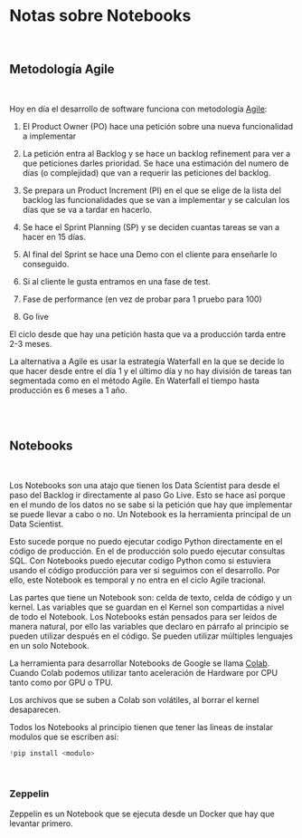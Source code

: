 # Notas sobre Notebooks

<br>

## Metodología Agile
<br>

Hoy en día el desarrollo de software funciona con metodología [Agile][Agile]:

1. El Product Owner (PO) hace una petición sobre una nueva funcionalidad a implementar
   
2. La petición entra al Backlog y se hace un backlog refinement para ver a que peticiones darles prioridad. Se hace una estimación del numero de días (o complejidad) que van a requerir las peticiones del backlog.
3. Se prepara un Product Increment (PI) en el que se elige de la lista del backlog las funcionalidades que se van a implementar y se calculan los días que se va a tardar en hacerlo.
4. Se hace el Sprint Planning (SP) y se deciden cuantas tareas se van a hacer en 15 días.
5. Al final del Sprint se hace una Demo con el cliente para enseñarle lo conseguido.
6. Si al cliente le gusta entramos en una fase de test.
7. Fase de performance (en vez de probar para 1 pruebo para 100)
8. Go live

El ciclo desde que hay una petición hasta que va a producción tarda entre 2-3 meses.


La alternativa a Agile es usar la estrategia Waterfall en la que se decide lo que hacer desde entre el día 1 y el último día y no hay división de tareas tan segmentada como en el método Agile. En Waterfall el tiempo hasta producción es 6 meses a 1 año.

<br>
<br>




## Notebooks
<br>

Los Notebooks son una atajo que tienen los Data Scientist para desde el paso del Backlog ir directamente al paso Go Live. Esto se hace así porque en el mundo de los datos no se sabe si la petición que hay que implementar se puede llevar a cabo o no. Un Notebook es la herramienta principal de un Data Scientist.


Esto sucede porque no puedo ejecutar codigo Python directamente en el código de producción. En el de producción solo puedo ejecutar consultas SQL. Con Notebooks puedo ejecutar codigo Python como si estuviera usando el código producción para ver si seguimos con el desarrollo. Por ello, este Notebook es temporal y no entra en el ciclo Agile tracional.


Las partes que tiene un Notebook son: celda de texto, celda de código y un kernel. Las variables que se guardan en el Kernel son compartidas a nivel de todo el Notebook. Los Notebooks están pensados para ser leídos de manera natural, por ello las variables que declaro en párrafo al principio se pueden utilizar después en el código. Se pueden utilizar múltiples lenguajes en un solo Notebook.



La herramienta para desarrollar Notebooks de Google se llama [Colab][colab]. Cuando Colab podemos utilizar tanto aceleración de Hardware por CPU tanto como por GPU o TPU. 


Los archivos que se suben a Colab son volátiles, al borrar el kernel desaparecen.



Todos los Notebooks al principio tienen que tener las lineas de instalar modulos que se escriben así:

```py
!pip install <modulo>
```


<br>

### Zeppelin

Zeppelin es un Notebook que se ejecuta desde un Docker que hay que levantar primero.







[Agile]: <https://www.atlassian.com/agile#:~:text=Agile%20isn't%20defined%20by,feedback%20cycles%20and%20continuous%20improvement.>

[colab]: <https://colab.research.google.com/>
